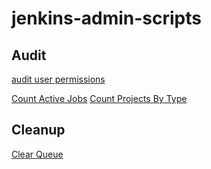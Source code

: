 # jenkins-admin-scripts


## Audit

[audit user permissions](https://github.com/samrocketman/jenkins-script-console-scripts/blob/main/audit-user-permissions.groovy)

[Count Active Jobs](https://github.com/samrocketman/jenkins-script-console-scripts/blob/main/count-active-jobs.groovy)
[Count Projects By Type](https://github.com/samrocketman/jenkins-script-console-scripts/blob/main/count-projects-by-type.groovy)

## Cleanup

[Clear Queue](https://github.com/samrocketman/jenkins-script-console-scripts/blob/main/clear-queue.groovy)
